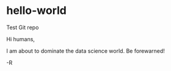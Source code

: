 # hello-world
Test Git repo

Hi humans,

I am about to dominate the data science world. Be forewarned! 

-R
